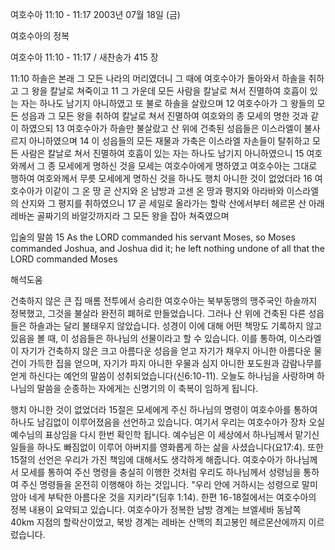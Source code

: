 여호수아 11:10 - 11:17 
2003년 07월 18일 (금)

여호수아의 정복



여호수아 11:10 - 11:17 / 새찬송가 415 장


11:10 하솔은 본래 그 모든 나라의 머리였더니 그 때에 여호수아가 돌아와서 하솔을 취하고 그 왕을 칼날로 쳐죽이고
11 그 가운데 모든 사람을 칼날로 쳐서 진멸하여 호흡이 있는 자는 하나도 남기지 아니하였고 또 불로 하솔을 살랐으며
12 여호수아가 그 왕들의 모든 성읍과 그 모든 왕을 취하여 칼날로 쳐서 진멸하여 여호와의 종 모세의 명한 것과 같이 하였으되
13 여호수아가 하솔만 불살랐고 산 위에 건축된 성읍들은 이스라엘이 불사르지 아니하였으며
14 이 성읍들의 모든 재물과 가축은 이스라엘 자손들이 탈취하고 모든 사람은 칼날로 쳐서 진멸하여 호흡이 있는 자는 하나도 남기지 아니하였으니
15 여호와께서 그 종 모세에게 명하신 것을 모세는 여호수아에게 명하였고 여호수아는 그대로 행하여 여호와께서 무릇 모세에게 명하신 것을 하나도 행치 아니한 것이 없었더라
16 여호수아가 이같이 그 온 땅 곧 산지와 온 남방과 고센 온 땅과 평지와 아라바와 이스라엘의 산지와 그 평지를 취하였으니
17 곧 세일로 올라가는 할락 산에서부터 헤르몬 산 아래 레바논 골짜기의 바알갓까지라 그 모든 왕을 잡아 쳐죽였으며

입술의 말씀
15 As the LORD commanded his servant Moses, so Moses commanded Joshua, and Joshua did it; he left nothing undone of all that the LORD commanded Moses

해석도움





건축하지 않은 큰 집
매롬 전투에서 승리한 여호수아는 북부동맹의 맹주국인 하솔까지 정복했고, 그것을 불살라 완전히 폐허로 만들었습니다.  그러나 산 위에 건축된 다른 성읍들은 하솔과는 달리 불태우지 않았습니다.  성경이 이에 대해 어떤 책망도 기록하지 않고 있음을 볼 때, 이 성읍들은 하나님의 선물이라고 할 수 있습니다.  이를 통하여, 이스라엘이 자기가 건축하지 않은 크고 아름다운 성읍을 얻고 자기가 채우지 아니한 아름다운 물건이 가득한 집을 얻으며, 자기가 파지 아니한 우물과 심지 아니한 포도원과 감람나무를 얻게 하신다는 예언의 말씀이 성취되었습니다(신6:10-11).  오늘도 하나님을 사랑하며 하나님의 말씀을 순종하는 자에게는 신명기의 이 축복이 임하게 됩니다.

행치 아니한 것이 없었더라
15절은 모세에게 주신 하나님의 명령이 여호수아를 통하여 하나도 남김없이 이루어졌음을 선언하고 있습니다.  여기서 우리는 여호수아가 장차 오실 예수님의 표상임을 다시 한번 확인학 됩니다.  예수님은 이 세상에서 하나님께서 맡기신 일들을 하나도 빠짐없이 이루어 아버지를 영화롭게 하는 삶을 사셨습니다(요17:4).  또한 15절의 선언은 우리가 가진 책임에 대해서도 생각하게 해줍니다.  여호수아가 하나님께서 모세를 통하여 주신 명령을 충실히 이행한 것처럼 우리도 하나님께서 성령님을 통하여 주신 명령들을 온전히 이행해야 하는 것입니다.  "우리 안에 거하시는 성령으로 말미암아 네게 부탁한 아름다운 것을 지키라"(딤후 1:14).  한편 16-18절에서는 여호수아의 정복 내용이 요약되고 있습니다.  여호수아가 정복한 남방 경계는 브엘세바 동남쪽 40km 지점의 할락산이었고, 북방 경계는 레바논 산맥의 최고봉인 헤르몬산에까지 이르렀습니다.